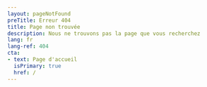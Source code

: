 ```yaml
---
layout: pageNotFound
preTitle: Erreur 404
title: Page non trouvée
description: Nous ne trouvons pas la page que vous recherchez
lang: fr
lang-ref: 404
cta:
- text: Page d'accueil
  isPrimary: true
  href: /
---
```


